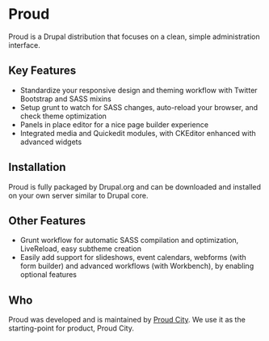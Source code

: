 Proud
====

Proud is a Drupal distribution that focuses on a clean, simple administration interface.

Key Features
------------
+ Standardize your responsive design and theming workflow with Twitter Bootstrap and SASS mixins
+ Setup grunt to watch for SASS changes, auto-reload your browser, and check theme optimization
+ Panels in place editor for a nice page builder experience
+ Integrated media and Quickedit modules, with CKEditor enhanced with advanced widgets 

Installation
------------
Proud is fully packaged by Drupal.org and can be downloaded and installed on your own server similar to Drupal core.


Other Features
--------------
+ Grunt workflow for automatic SASS compilation and optimization, LiveReload, easy subtheme creation
+ Easily add support for slideshows, event calendars, webforms (with form builder) and advanced workflows (with Workbench), by enabling optional features


Who
---
Proud was developed and is maintained by [Proud City](http://getproudcity.com). We use it as the starting-point for product, Proud City.


